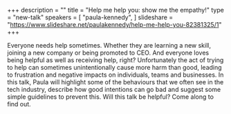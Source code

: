 +++
description = ""
title = "Help me help you: show me the empathy!"
type = "new-talk"
speakers = [
        "paula-kennedy",
]
slideshare = "https://www.slideshare.net/paulakennedy/help-me-help-you-82381325/1"
+++
<p>Everyone needs help sometimes. Whether they are learning a new skill, joining a new company or being promoted to CEO. And everyone loves being helpful as well as receiving help, right? Unfortunately the act of trying to help can sometimes unintentionally cause more harm than good, leading to frustration and negative impacts on individuals, teams and businesses. In this talk, Paula will highlight some of the behaviours that we often see in the tech industry, describe how good intentions can go bad and suggest some simple guidelines to prevent this. Will this talk be helpful? Come along to find out.<p>